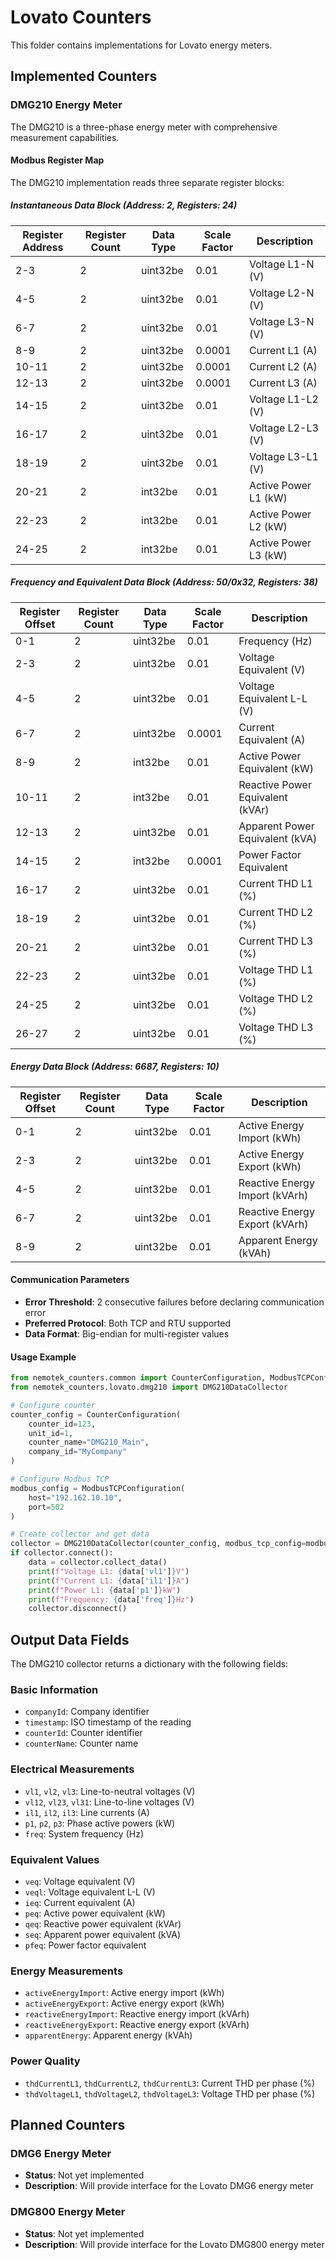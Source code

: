# Lovato Counters

This folder contains implementations for Lovato energy meters.

## Implemented Counters

### DMG210 Energy Meter

The DMG210 is a three-phase energy meter with comprehensive measurement capabilities.

#### Modbus Register Map

The DMG210 implementation reads three separate register blocks:

##### Instantaneous Data Block (Address: 2, Registers: 24)

| Register Address | Register Count | Data Type | Scale Factor | Description |
|------------------|----------------|-----------|--------------|-------------|
| 2-3 | 2 | uint32be | 0.01 | Voltage L1-N (V) |
| 4-5 | 2 | uint32be | 0.01 | Voltage L2-N (V) |
| 6-7 | 2 | uint32be | 0.01 | Voltage L3-N (V) |
| 8-9 | 2 | uint32be | 0.0001 | Current L1 (A) |
| 10-11 | 2 | uint32be | 0.0001 | Current L2 (A) |
| 12-13 | 2 | uint32be | 0.0001 | Current L3 (A) |
| 14-15 | 2 | uint32be | 0.01 | Voltage L1-L2 (V) |
| 16-17 | 2 | uint32be | 0.01 | Voltage L2-L3 (V) |
| 18-19 | 2 | uint32be | 0.01 | Voltage L3-L1 (V) |
| 20-21 | 2 | int32be | 0.01 | Active Power L1 (kW) |
| 22-23 | 2 | int32be | 0.01 | Active Power L2 (kW) |
| 24-25 | 2 | int32be | 0.01 | Active Power L3 (kW) |

##### Frequency and Equivalent Data Block (Address: 50/0x32, Registers: 38)

| Register Offset | Register Count | Data Type | Scale Factor | Description |
|-----------------|----------------|-----------|--------------|-------------|
| 0-1 | 2 | uint32be | 0.01 | Frequency (Hz) |
| 2-3 | 2 | uint32be | 0.01 | Voltage Equivalent (V) |
| 4-5 | 2 | uint32be | 0.01 | Voltage Equivalent L-L (V) |
| 6-7 | 2 | uint32be | 0.0001 | Current Equivalent (A) |
| 8-9 | 2 | int32be | 0.01 | Active Power Equivalent (kW) |
| 10-11 | 2 | int32be | 0.01 | Reactive Power Equivalent (kVAr) |
| 12-13 | 2 | uint32be | 0.01 | Apparent Power Equivalent (kVA) |
| 14-15 | 2 | int32be | 0.0001 | Power Factor Equivalent |
| 16-17 | 2 | uint32be | 0.01 | Current THD L1 (%) |
| 18-19 | 2 | uint32be | 0.01 | Current THD L2 (%) |
| 20-21 | 2 | uint32be | 0.01 | Current THD L3 (%) |
| 22-23 | 2 | uint32be | 0.01 | Voltage THD L1 (%) |
| 24-25 | 2 | uint32be | 0.01 | Voltage THD L2 (%) |
| 26-27 | 2 | uint32be | 0.01 | Voltage THD L3 (%) |

##### Energy Data Block (Address: 6687, Registers: 10)

| Register Offset | Register Count | Data Type | Scale Factor | Description |
|-----------------|----------------|-----------|--------------|-------------|
| 0-1 | 2 | uint32be | 0.01 | Active Energy Import (kWh) |
| 2-3 | 2 | uint32be | 0.01 | Active Energy Export (kWh) |
| 4-5 | 2 | uint32be | 0.01 | Reactive Energy Import (kVArh) |
| 6-7 | 2 | uint32be | 0.01 | Reactive Energy Export (kVArh) |
| 8-9 | 2 | uint32be | 0.01 | Apparent Energy (kVAh) |

#### Communication Parameters

- **Error Threshold**: 2 consecutive failures before declaring communication error
- **Preferred Protocol**: Both TCP and RTU supported
- **Data Format**: Big-endian for multi-register values

#### Usage Example

```python
from nemotek_counters.common import CounterConfiguration, ModbusTCPConfiguration
from nemotek_counters.lovato.dmg210 import DMG210DataCollector

# Configure counter
counter_config = CounterConfiguration(
    counter_id=123,
    unit_id=1,
    counter_name="DMG210_Main",
    company_id="MyCompany"
)

# Configure Modbus TCP
modbus_config = ModbusTCPConfiguration(
    host="192.162.10.10",
    port=502
)

# Create collector and get data
collector = DMG210DataCollector(counter_config, modbus_tcp_config=modbus_config)
if collector.connect():
    data = collector.collect_data()
    print(f"Voltage L1: {data['vl1']}V")
    print(f"Current L1: {data['il1']}A")
    print(f"Power L1: {data['p1']}kW")
    print(f"Frequency: {data['freq']}Hz")
    collector.disconnect()
```

## Output Data Fields

The DMG210 collector returns a dictionary with the following fields:

### Basic Information
- `companyId`: Company identifier
- `timestamp`: ISO timestamp of the reading
- `counterId`: Counter identifier
- `counterName`: Counter name

### Electrical Measurements
- `vl1`, `vl2`, `vl3`: Line-to-neutral voltages (V)
- `vl12`, `vl23`, `vl31`: Line-to-line voltages (V)
- `il1`, `il2`, `il3`: Line currents (A)
- `p1`, `p2`, `p3`: Phase active powers (kW)
- `freq`: System frequency (Hz)

### Equivalent Values
- `veq`: Voltage equivalent (V)
- `veql`: Voltage equivalent L-L (V)
- `ieq`: Current equivalent (A)
- `peq`: Active power equivalent (kW)
- `qeq`: Reactive power equivalent (kVAr)
- `seq`: Apparent power equivalent (kVA)
- `pfeq`: Power factor equivalent

### Energy Measurements
- `activeEnergyImport`: Active energy import (kWh)
- `activeEnergyExport`: Active energy export (kWh)
- `reactiveEnergyImport`: Reactive energy import (kVArh)
- `reactiveEnergyExport`: Reactive energy export (kVArh)
- `apparentEnergy`: Apparent energy (kVAh)

### Power Quality
- `thdCurrentL1`, `thdCurrentL2`, `thdCurrentL3`: Current THD per phase (%)
- `thdVoltageL1`, `thdVoltageL2`, `thdVoltageL3`: Voltage THD per phase (%)

## Planned Counters

### DMG6 Energy Meter
- **Status**: Not yet implemented
- **Description**: Will provide interface for the Lovato DMG6 energy meter

### DMG800 Energy Meter
- **Status**: Not yet implemented
- **Description**: Will provide interface for the Lovato DMG800 energy meter
